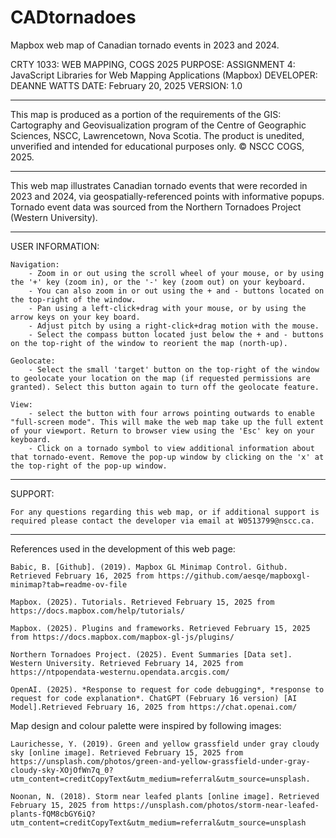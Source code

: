 # CADtornadoes
Mapbox web map of Canadian tornado events in 2023 and 2024. 

CRTY 1033: WEB MAPPING, COGS 2025 
PURPOSE: ASSIGNMENT 4: JavaScript Libraries for Web Mapping Applications (Mapbox) 
DEVELOPER: DEANNE WATTS 
DATE: February 20, 2025
VERSION: 1.0

----------------------------------------------------------------------------------------------------------------------------------------------------

This map is produced as a portion of the requirements of the GIS: Cartography and Geovisualization program of the Centre of Geographic Sciences, NSCC, Lawrencetown, Nova Scotia. The product is unedited, unverified and intended for educational purposes only. © NSCC COGS, 2025.

----------------------------------------------------------------------------------------------------------------------------------------------------

This web map illustrates Canadian tornado events that were recorded in 2023 and 2024, via geospatially-referenced points with informative popups. Tornado event data was sourced from the Northern Tornadoes Project (Western University). 

----------------------------------------------------------------------------------------------------------------------------------------------------

USER INFORMATION: 

	Navigation: 
		- Zoom in or out using the scroll wheel of your mouse, or by using the '+' key (zoom in), or the '-' key (zoom out) on your keyboard.
		- You can also zoom in or out using the + and - buttons located on the top-right of the window. 
		- Pan using a left-click+drag with your mouse, or by using the arrow keys on your key board. 
		- Adjust pitch by using a right-click+drag motion with the mouse.
		- Select the compass button located just below the + and - buttons on the top-right of the window to reorient the map (north-up). 

	Geolocate: 
		- Select the small 'target' button on the top-right of the window to geolocate your location on the map (if requested permissions are granted). Select this button again to turn off the geolocate feature.  

	View: 
		- select the button with four arrows pointing outwards to enable "full-screen mode". This will make the web map take up the full extent of your viewport. Return to browser view using the 'Esc' key on your keyboard.
		- Click on a tornado symbol to view additional information about that tornado-event. Remove the pop-up window by clicking on the 'x' at the top-right of the pop-up window. 

----------------------------------------------------------------------------------------------------------------------------------------------------

SUPPORT: 

	For any questions regarding this web map, or if additional support is required please contact the developer via email at W0513799@nscc.ca.

----------------------------------------------------------------------------------------------------------------------------------------------------

References used in the development of this web page:

    Babic, B. [Github]. (2019). Mapbox GL Minimap Control. Github. Retrieved February 16, 2025 from https://github.com/aesqe/mapboxgl-minimap?tab=readme-ov-file

    Mapbox. (2025). Tutorials. Retrieved February 15, 2025 from https://docs.mapbox.com/help/tutorials/

    Mapbox. (2025). Plugins and frameworks. Retrieved February 15, 2025 from https://docs.mapbox.com/mapbox-gl-js/plugins/

    Northern Tornadoes Project. (2025). Event Summaries [Data set]. Western University. Retrieved February 14, 2025 from https://ntpopendata-westernu.opendata.arcgis.com/

    OpenAI. (2025). *Response to request for code debugging*, *response to request for code explanation*. ChatGPT (February 16 version) [AI Model].Retrieved February 16, 2025 from https://chat.openai.com/


Map design and colour palette were inspired by following images: 
 
    Laurichesse, Y. (2019). Green and yellow grassfield under gray cloudy sky [online image]. Retrieved February 15, 2025 from https://unsplash.com/photos/green-and-yellow-grassfield-under-gray-cloudy-sky-XOjOfWn7q_0?utm_content=creditCopyText&utm_medium=referral&utm_source=unsplash. 

    Noonan, N. (2018). Storm near leafed plants [online image]. Retrieved February 15, 2025 from https://unsplash.com/photos/storm-near-leafed-plants-fQM8cbGY6iQ?utm_content=creditCopyText&utm_medium=referral&utm_source=unsplash 
	
